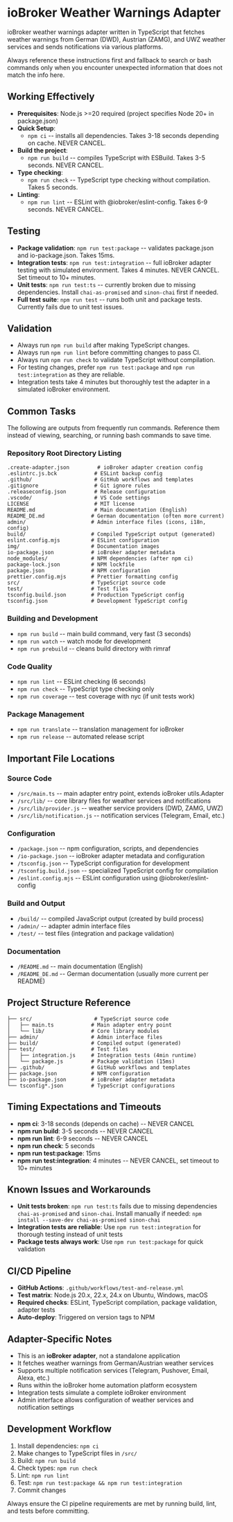 # ioBroker Weather Warnings Adapter

ioBroker weather warnings adapter written in TypeScript that fetches weather warnings from German (DWD), Austrian (ZAMG), and UWZ weather services and sends notifications via various platforms.

Always reference these instructions first and fallback to search or bash commands only when you encounter unexpected information that does not match the info here.

## Working Effectively

- **Prerequisites**: Node.js >=20 required (project specifies Node 20+ in package.json)
- **Quick Setup**: 
  - `npm ci` -- installs all dependencies. Takes 3-18 seconds depending on cache. NEVER CANCEL.
- **Build the project**:
  - `npm run build` -- compiles TypeScript with ESBuild. Takes 3-5 seconds. NEVER CANCEL.
- **Type checking**:
  - `npm run check` -- TypeScript type checking without compilation. Takes 5 seconds.
- **Linting**:
  - `npm run lint` -- ESLint with @iobroker/eslint-config. Takes 6-9 seconds. NEVER CANCEL.

## Testing

- **Package validation**: `npm run test:package` -- validates package.json and io-package.json. Takes 15ms.
- **Integration tests**: `npm run test:integration` -- full ioBroker adapter testing with simulated environment. Takes 4 minutes. NEVER CANCEL. Set timeout to 10+ minutes.
- **Unit tests**: `npm run test:ts` -- currently broken due to missing dependencies. Install `chai-as-promised` and `sinon-chai` first if needed.
- **Full test suite**: `npm run test` -- runs both unit and package tests. Currently fails due to unit test issues.

## Validation

- Always run `npm run build` after making TypeScript changes.
- Always run `npm run lint` before committing changes to pass CI.
- Always run `npm run check` to validate TypeScript without compilation.
- For testing changes, prefer `npm run test:package` and `npm run test:integration` as they are reliable.
- Integration tests take 4 minutes but thoroughly test the adapter in a simulated ioBroker environment.

## Common Tasks

The following are outputs from frequently run commands. Reference them instead of viewing, searching, or running bash commands to save time.

### Repository Root Directory Listing
```
.create-adapter.json         # ioBroker adapter creation config
.eslintrc.js.bck            # ESLint backup config
.github/                    # GitHub workflows and templates
.gitignore                  # Git ignore rules
.releaseconfig.json         # Release configuration
.vscode/                    # VS Code settings
LICENSE                     # MIT license
README.md                   # Main documentation (English)
README_DE.md               # German documentation (often more current)
admin/                     # Admin interface files (icons, i18n, config)
build/                     # Compiled TypeScript output (generated)
eslint.config.mjs          # ESLint configuration
img/                       # Documentation images
io-package.json            # ioBroker adapter metadata
node_modules/              # NPM dependencies (after npm ci)
package-lock.json          # NPM lockfile
package.json               # NPM configuration
prettier.config.mjs        # Prettier formatting config
src/                       # TypeScript source code
test/                      # Test files
tsconfig.build.json        # Production TypeScript config
tsconfig.json              # Development TypeScript config
```

### Building and Development
- `npm run build` -- main build command, very fast (3 seconds)
- `npm run watch` -- watch mode for development
- `npm run prebuild` -- cleans build directory with rimraf

### Code Quality
- `npm run lint` -- ESLint checking (6 seconds)
- `npm run check` -- TypeScript type checking only
- `npm run coverage` -- test coverage with nyc (if unit tests work)

### Package Management  
- `npm run translate` -- translation management for ioBroker
- `npm run release` -- automated release script

## Important File Locations

### Source Code
- `/src/main.ts` -- main adapter entry point, extends ioBroker utils.Adapter
- `/src/lib/` -- core library files for weather services and notifications
- `/src/lib/provider.js` -- weather service providers (DWD, ZAMG, UWZ)
- `/src/lib/notification.js` -- notification services (Telegram, Email, etc.)

### Configuration
- `/package.json` -- npm configuration, scripts, and dependencies
- `/io-package.json` -- ioBroker adapter metadata and configuration
- `/tsconfig.json` -- TypeScript configuration for development
- `/tsconfig.build.json` -- specialized TypeScript config for compilation
- `/eslint.config.mjs` -- ESLint configuration using @iobroker/eslint-config

### Build and Output
- `/build/` -- compiled JavaScript output (created by build process)
- `/admin/` -- adapter admin interface files
- `/test/` -- test files (integration and package validation)

### Documentation
- `/README.md` -- main documentation (English)
- `/README_DE.md` -- German documentation (usually more current per README)

## Project Structure Reference

```
├── src/                    # TypeScript source code
│   ├── main.ts            # Main adapter entry point  
│   └── lib/               # Core library modules
├── admin/                 # Admin interface files
├── build/                 # Compiled output (generated)
├── test/                  # Test files
│   ├── integration.js     # Integration tests (4min runtime)
│   └── package.js         # Package validation (15ms)
├── .github/               # GitHub workflows and templates
├── package.json           # NPM configuration
├── io-package.json        # ioBroker adapter metadata
└── tsconfig*.json         # TypeScript configurations
```

## Timing Expectations and Timeouts

- **npm ci**: 3-18 seconds (depends on cache) -- NEVER CANCEL
- **npm run build**: 3-5 seconds -- NEVER CANCEL  
- **npm run lint**: 6-9 seconds -- NEVER CANCEL
- **npm run check**: 5 seconds
- **npm run test:package**: 15ms
- **npm run test:integration**: 4 minutes -- NEVER CANCEL, set timeout to 10+ minutes

## Known Issues and Workarounds

- **Unit tests broken**: `npm run test:ts` fails due to missing dependencies `chai-as-promised` and `sinon-chai`. Install manually if needed: `npm install --save-dev chai-as-promised sinon-chai`
- **Integration tests are reliable**: Use `npm run test:integration` for thorough testing instead of unit tests
- **Package tests always work**: Use `npm run test:package` for quick validation

## CI/CD Pipeline

- **GitHub Actions**: `.github/workflows/test-and-release.yml`
- **Test matrix**: Node.js 20.x, 22.x, 24.x on Ubuntu, Windows, macOS
- **Required checks**: ESLint, TypeScript compilation, package validation, adapter tests
- **Auto-deploy**: Triggered on version tags to NPM

## Adapter-Specific Notes

- This is an **ioBroker adapter**, not a standalone application
- It fetches weather warnings from German/Austrian weather services
- Supports multiple notification services (Telegram, Pushover, Email, Alexa, etc.)
- Runs within the ioBroker home automation platform ecosystem
- Integration tests simulate a complete ioBroker environment
- Admin interface allows configuration of weather services and notification settings

## Development Workflow

1. Install dependencies: `npm ci`
2. Make changes to TypeScript files in `/src/`
3. Build: `npm run build`
4. Check types: `npm run check`  
5. Lint: `npm run lint`
6. Test: `npm run test:package && npm run test:integration`
7. Commit changes

Always ensure the CI pipeline requirements are met by running build, lint, and tests before committing.
